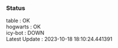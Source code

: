 ### Status


table : OK  
hogwarts : OK  
icy-bot : DOWN  
Latest Update : 2023-10-18 18:10:24.441391
